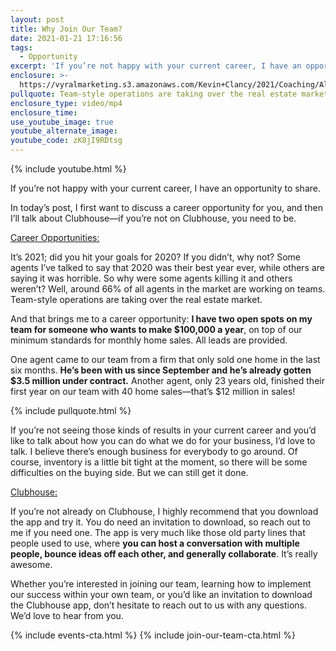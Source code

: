```yaml
---
layout: post
title: Why Join Our Team?
date: 2021-01-21 17:16:56
tags:
  - Opportunity
excerpt: 'If you’re not happy with your current career, I have an opportunity to share.'
enclosure: >-
  https://vyralmarketing.s3.amazonaws.com/Kevin+Clancy/2021/Coaching/Albany+Real+Estate+Agent_+Career+Opportunities_Clubhouse.mp4
pullquote: Team-style operations are taking over the real estate market.
enclosure_type: video/mp4
enclosure_time:
use_youtube_image: true
youtube_alternate_image:
youtube_code: zK8jI9RDtsg
---
```


{% include youtube.html %}

If you’re not happy with your current career, I have an opportunity to share.

In today’s post, I first want to discuss a career opportunity for you, and then I’ll talk about Clubhouse—if you’re not on Clubhouse, you need to be.

<u>Career Opportunities:</u>

It’s 2021; did you hit your goals for 2020? If you didn’t, why not? Some agents I’ve talked to say that 2020 was their best year ever, while others are saying it was horrible. So why were some agents killing it and others weren’t? Well, around 66% of all agents in the market are working on teams. Team-style operations are taking over the real estate market.

And that brings me to a career opportunity: **I have two open spots on my team for someone who wants to make $100,000 a year**, on top of our minimum standards for monthly home sales. All leads are provided.

One agent came to our team from a firm that only sold one home in the last six months. **He’s been with us since September and he’s already gotten $3.5 million under contract.** Another agent, only 23 years old, finished their first year on our team with 40 home sales—that’s $12 million in sales\!

{% include pullquote.html %}

If you’re not seeing those kinds of results in your current career and you’d like to talk about how you can do what we do for your business, I’d love to talk. I believe there’s enough business for everybody to go around. Of course, inventory is a little bit tight at the moment, so there will be some difficulties on the buying side. But we can still get it done.

<u>Clubhouse:</u>

If you’re not already on Clubhouse, I highly recommend that you download the app and try it. You do need an invitation to download, so reach out to me if you need one. The app is very much like those old party lines that people used to use, where **you can host a conversation with multiple people, bounce ideas off each other, and generally collaborate**. It’s really awesome.

Whether you’re interested in joining our team, learning how to implement our success within your own team, or you’d like an invitation to download the Clubhouse app, don’t hesitate to reach out to us with any questions. We’d love to hear from you.

{% include events-cta.html %} {% include join-our-team-cta.html %}
